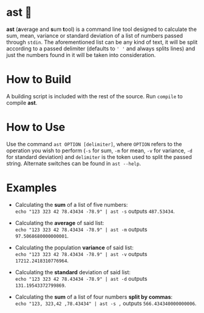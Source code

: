 # ast 🐡
**ast** (**a**verage and **s**um **t**ool) is a command line tool designed to calculate the sum, mean, variance or standard
deviation of a list of numbers passed through `stdin`.
The aforementioned list can be any kind of text, it will be split according to a passed delimiter
(defaults to `' '` and always splits lines)
and just the numbers found in it will be taken into consideration.

# How to Build
A building script is included with the rest of the source. Run `compile` to compile **ast**.

# How to Use
Use the command `ast OPTION [delimiter]`, where `OPTION` refers to the operation you wish to perform (`-s` for sum, `-m` for mean, `-v` for variance, `-d` for standard deviation) and `delimiter` is the token used to split the passed string. Alternate switches can be found in `ast --help`.

# Examples
 * Calculating the **sum** of a list of five numbers:<br/>`echo "123 323 42 78.43434 -78.9" | ast -s` outputs `487.53434`.

 * Calculating the **average** of said list:<br/>`echo "123 323 42 78.43434 -78.9" | ast -m` outputs `97.5068680000000001`.

 * Calculating the population **variance** of said list:<br/>`echo "123 323 42 78.43434 -78.9" | ast -v` outputs `17212.2418310776964`.

 * Calculating the **standard** deviation of said list:<br/>`echo "123 323 42 78.43434 -78.9" | ast -d` outputs `131.19543372799869`.

 * Calculating the **sum** of a list of four numbers **split by commas**:<br/>`echo "123, 323,42 ,78.43434" | ast -s ,` outputs `566.434340000000006`.
